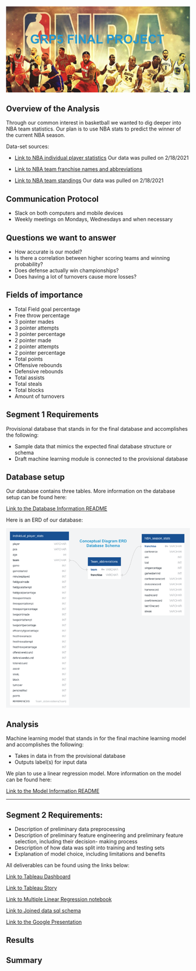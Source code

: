![Header](Pictures/Header.png)

## Overview of the Analysis
Through our common interest in basketball we wanted to dig deeper into NBA team statistics. Our plan is to use NBA stats to predict the winner of the current NBA season. 

Data-set sources:
* [Link to NBA individual player statistics](https://www.basketball-reference.com/leagues/NBA_2021_per_game.html) Our data was pulled on 2/18/2021

* [Link to NBA team franchise names and abbreviations](https://en.wikipedia.org/wiki/Wikipedia:WikiProject_National_Basketball_Association/National_Basketball_Association_team_abbreviations)
* [Link to NBA team standings](https://www.nba.com/standings) Our data was pulled on 2/18/2021

## Communication Protocol
* Slack on both computers and mobile devices
* Weekly meetings on Mondays, Wednesdays and when necessary

## Questions we want to answer
* How accurate is our model?
* Is there a correlation between higher scoring teams and winning probability?
* Does defense actually win championships?
* Does having a lot of turnovers cause more losses?

## Fields of importance
* Total Field goal percentage
* Free throw percentage
* 3 pointer mades
* 3 pointer attempts
* 3 pointer percentage
* 2 pointer made
* 2 pointer attempts
* 2 pointer percentage
* Total points
* Offensive rebounds
* Defensive rebounds
* Total assists
* Total steals
* Total blocks
* Amount of turnovers


## Segment 1 Requirements

Provisional database that stands in for the final database and accomplishes the following:
* Sample data that mimics the expected final database structure or schema
* Draft machine learning module is connected to the provisional database

## Database setup
Our database contains three tables. More information on the database setup can be found here:

[Link to the Database Information README](https://github.com/JmSambajon/group5-project/blob/johns_data_analytics/DatabaseInfo.md)

Here is an ERD of our database:

![ERD](Pictures/ERD.png)

## Analysis

Machine learning model that stands in for the final machine learning model and accomplishes the following:
* Takes in data in from the provisional database
* Outputs label(s) for input data

We plan to use a linear regression model. More information on the model can be found here:

[Link to the Model Information README](https://github.com/JmSambajon/group5-project/blob/toai_data_analytics/MachineLearningMD.md)

-----------------------------------------------------------------------------------------------------------------------------------------------------

## Segment 2 Requirements:

* Description of preliminary data preprocessing
* Description of preliminary feature engineering and preliminary feature selection, including their decision- making process
* Description of how data was split into training and testing sets
* Explanation of model choice, including limitations and benefits

All deliverables can be found using the links below:

[Link to Tableau Dashboard](https://public.tableau.com/profile/john.s.2695#!/vizhome/Dashboard1_16143159757440/Dashboard2?publish=yes)

[Link to Tableau Story](https://public.tableau.com/profile/john.s.2695#!/vizhome/Dashboard1_16143159757440/Dashboard2?publish=yes)

[Link to Multiple Linear Regression notebook](https://github.com/JmSambajon/group5-project/blob/main/Refined%20Model%20for%20Segment%202.ipynb)

[Link to Joined data sql schema](https://github.com/JmSambajon/group5-project/blob/main/Joined_data_schema.sql)

[Link to the Google Presentation](https://docs.google.com/presentation/d/15FJdZAEZWmijdhovykL48H5_bhHrKH4fqiXHvQegeHI/edit?usp=sharing)


## Results

## Summary

